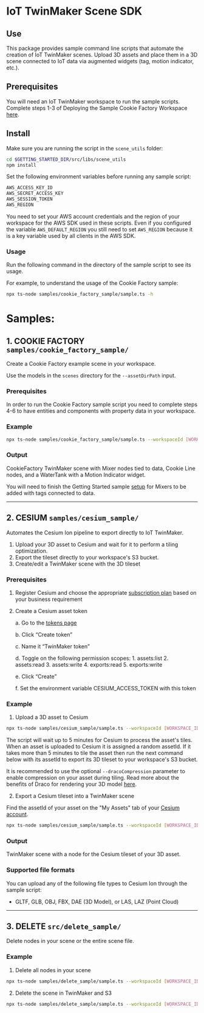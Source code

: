 # IoT TwinMaker Scene SDK

## Use

This package provides sample command line scripts that automate the creation of IoT TwinMaker scenes. Upload 3D assets and place them in a 3D scene connected to IoT data via augmented widgets (tag, motion indicator, etc.).

## Prerequisites

You will need an IoT TwinMaker workspace to run the sample scripts. Complete steps 1-3 of Deploying the Sample Cookie Factory Workspace [here](https://github.com/aws-samples/aws-iot-twinmaker-samples/blob/main/README.md).

## Install

Make sure you are running the script in the `scene_utils` folder:

```bash
cd $GETTING_STARTED_DIR/src/libs/scene_utils
npm install
```

Set the following environment variables before running any sample script:

```bash
AWS_ACCESS_KEY_ID
AWS_SECRET_ACCESS_KEY
AWS_SESSION_TOKEN
AWS_REGION
```

You need to set your AWS account credentials and the region of your workspace for the AWS SDK used in these scripts. Even if you configured the variable `AWS_DEFAULT_REGION` you still need to set `AWS_REGION` because it is a key variable used by all clients in the AWS SDK.

### Usage

Run the following command in the directory of the sample script to see its usage.

For example, to understand the usage of the Cookie Factory sample:

```bash
npx ts-node samples/cookie_factory_sample/sample.ts -h
```

# Samples:

## 1. COOKIE FACTORY `samples/cookie_factory_sample/`

Create a Cookie Factory example scene in your workspace.

Use the models in the `scenes` directory for the `--assetDirPath` input.

### Prerequisites

In order to run the Cookie Factory sample script you need to complete steps 4-6 to have entities and components with property data in your workspace.

### Example

```bash
npx ts-node samples/cookie_factory_sample/sample.ts --workspaceId [WORKSPACE_ID] --sceneId [SCENE_ID] --assetDirPath $GETTING_STARTED_DIR/src/workspaces/cookiefactory/scenes/
```

### Output

CookieFactory TwinMaker scene with Mixer nodes tied to data, Cookie Line nodes, and a WaterTank with a Motion Indicator widget.

You will need to finish the Getting Started sample [setup](https://github.com/aws-samples/aws-iot-twinmaker-samples/blob/main/README.md) for Mixers to be added with tags connected to data.

---

## 2. CESIUM `samples/cesium_sample/`

Automates the Cesium Ion pipeline to export directly to IoT TwinMaker.

1. Upload your 3D asset to Cesium and wait for it to perform a tiling optimization.
2. Export the tileset directly to your workspace's S3 bucket.
3. Create/edit a TwinMaker scene with the 3D tileset

### Prerequisites

1. Register Cesium and choose the appropriate [subscription plan](https://cesium.com/platform/cesium-ion/pricing/) based on your business requirement
2. Create a Cesium asset token

   a. Go to the [tokens page](https://cesium.com/ion/tokens)

   b. Click “Create token”

   c. Name it “TwinMaker token”

   d. Toggle on the following permission scopes: 1. assets:list 2. assets:read 3. assets:write 4. exports:read 5. exports:write

   e. Click “Create”

   f. Set the environment variable CESIUM_ACCESS_TOKEN with this token

### Example

1. Upload a 3D asset to Cesium

```bash
npx ts-node samples/cesium_sample/sample.ts --workspaceId [WORKSPACE_ID] --sceneId [SCENE_ID] --assetFilePath [3D_ASSET_PATH] --dracoCompression
```

The script will wait up to 5 minutes for Cesium to process the asset's tiles. When an asset is uploaded to Cesium it is assigned a random assetId. If it takes more than 5 minutes to tile the asset then run the next command below with its assetId to export its 3D tileset to your workspace's S3 bucket.

It is recommended to use the optional `--dracoCompression` parameter to enable compression on your asset during tiling. Read more about the benefits of Draco for rendering your 3D model [here](https://cesium.com/blog/2018/04/09/draco-compression/).

2. Export a Cesium tileset into a TwinMaker scene

Find the assetId of your asset on the "My Assets" tab of your [Cesium account](https://cesium.com/ion/assets).

```bash
npx ts-node samples/cesium_sample/sample.ts --workspaceId [WORKSPACE_ID] --sceneId [SCENE_ID] --cesiumAssetId [ASSET_ID]
```

### Output

TwinMaker scene with a node for the Cesium tileset of your 3D asset.

### Supported file formats

You can upload any of the following file types to Cesium Ion through the sample script:

- GLTF, GLB, OBJ, FBX, DAE (3D Model), or LAS, LAZ (Point Cloud)

---

## 3. DELETE `src/delete_sample/`

Delete nodes in your scene or the entire scene file.

### Example

1. Delete all nodes in your scene

```bash
npx ts-node samples/delete_sample/sample.ts --workspaceId [WORKSPACE_ID] --sceneId [SCENE_ID]
```

2. Delete the scene in TwinMaker and S3

```bash
npx ts-node samples/delete_sample/sample.ts --workspaceId [WORKSPACE_ID] --sceneId [SCENE_ID] --deleteAll
```
